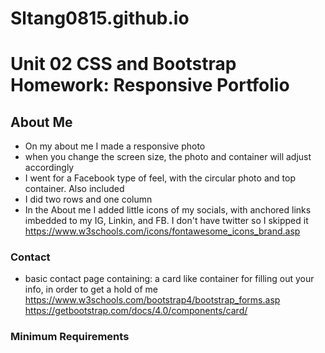 # Sltang0815.github.io
# Unit 02 CSS and Bootstrap Homework: Responsive Portfolio



## About Me
* On my about me I made a responsive photo
* when you change the screen size, the photo and container will adjust accordingly
* I went for a Facebook type of feel, with the circular photo and top container. Also included 
* I did two rows and one column
* In the About me I added little icons of my socials, with anchored links imbedded to my IG, Linkin, and FB. I don't have twitter so I skipped it
https://www.w3schools.com/icons/fontawesome_icons_brand.asp


### Contact
* basic contact page
   containing:
   a card like container for filling out your info, in order to get a hold of me
https://www.w3schools.com/bootstrap4/bootstrap_forms.asp
https://getbootstrap.com/docs/4.0/components/card/
### Minimum Requirements



